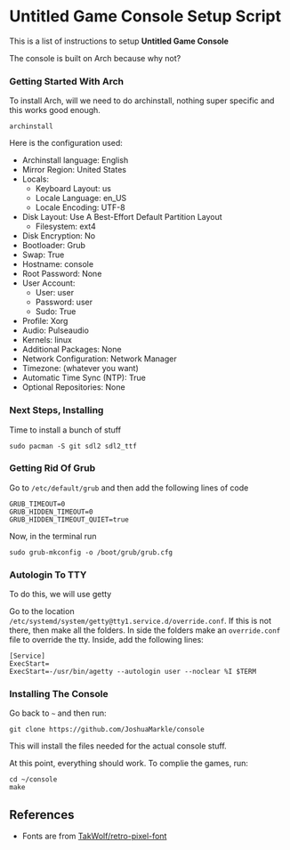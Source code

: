 # Untitled Game Console Setup Script

This is a list of instructions to setup **Untitled Game Console**

The console is built on Arch because why not?

### Getting Started With Arch

To install Arch, will we need to do archinstall, nothing super specific and this works good enough.

```
archinstall
```

Here is the configuration used:

- Archinstall language: English
- Mirror Region: United States
- Locals:
    - Keyboard Layout: us
    - Locale Language: en_US
    - Locale Encoding: UTF-8
- Disk Layout: Use A Best-Effort Default Partition Layout
    - Filesystem: ext4
- Disk Encryption: No
- Bootloader: Grub
- Swap: True
- Hostname: console
- Root Password: None
- User Account:
    - User: user
    - Password: user
    - Sudo: True
- Profile: Xorg
- Audio: Pulseaudio
- Kernels: linux
- Additional Packages: None
- Network Configuration: Network Manager
- Timezone: (whatever you want)
- Automatic Time Sync (NTP): True
- Optional Repositories: None

### Next Steps, Installing

Time to install a bunch of stuff

```
sudo pacman -S git sdl2 sdl2_ttf
```

### Getting Rid Of Grub

Go to `/etc/default/grub` and then add the following lines of code

```
GRUB_TIMEOUT=0
GRUB_HIDDEN_TIMEOUT=0
GRUB_HIDDEN_TIMEOUT_QUIET=true
```

Now, in the terminal run

```
sudo grub-mkconfig -o /boot/grub/grub.cfg
```

### Autologin To TTY

To do this, we will use getty

Go to the location `/etc/systemd/system/getty@tty1.service.d/override.conf`. If this is not there, then make all the folders. In side the folders make an `override.conf` file to override the tty. Inside, add the following lines:

```
[Service]
ExecStart=
ExecStart=-/usr/bin/agetty --autologin user --noclear %I $TERM
```

### Installing The Console

Go back to `~` and then run:

```
git clone https://github.com/JoshuaMarkle/console
```

This will install the files needed for the actual console stuff.

At this point, everything should work. To complie the games, run:

```
cd ~/console
make
```

## References

- Fonts are from [TakWolf/retro-pixel-font](https://github.com/TakWolf/retro-pixel-font/)

